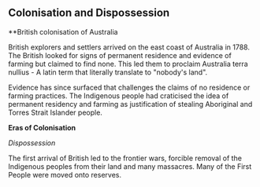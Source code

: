 ## Colonisation and Dispossession


**British colonisation of Australia

British explorers and settlers arrived on the east coast of Australia in 1788. The British looked for signs of permanent residence and evidence of farming but claimed to find none. This led them to proclaim Australia terra nullius - A latin term that literally translate to "nobody's land".

Evidence has since surfaced that challenges the claims of no residence or farming practices. The Indigenous people had craticised the idea of permanent residency and farming as justification of stealing Aboriginal and Torres Strait Islander people.

**Eras of Colonisation**

*Dispossession*

The first arrival of British led to the frontier wars, forcible removal of the Indigenous peoples from their land and many massacres. Many of the First People were moved onto reserves.